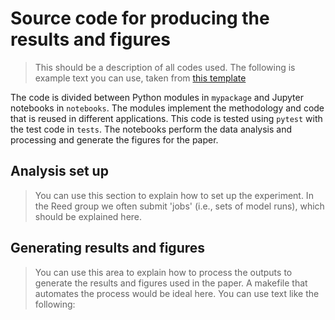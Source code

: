 # Source code for producing the results and figures

> This should be a description of all codes used.
> The following is example text you can use, taken from [this template](https://github.com/pinga-lab/paper-template)

The code is divided between Python modules in `mypackage` and Jupyter notebooks
in `notebooks`. The modules implement the methodology and code that is reused
in different applications. This code is tested using `pytest` with the test
code in `tests`. The notebooks perform the data analysis and processing and
generate the figures for the paper.


## Analysis set up

> You can use this section to explain how to set up the experiment. In the Reed
> group we often submit 'jobs' (i.e., sets of model runs), which should be
> explained here.


## Generating results and figures

> You can use this area to explain how to process the outputs to generate the
> results and figures used in the paper. A makefile that automates the process
> would be ideal here. You can use text like the following:
